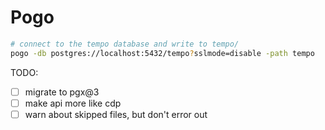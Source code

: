 # Pogo

```sh
# connect to the tempo database and write to tempo/
pogo -db postgres://localhost:5432/tempo?sslmode=disable -path tempo
```

TODO:

  - [ ] migrate to pgx@3
  - [ ] make api more like cdp
  - [ ] warn about skipped files, but don't error out
